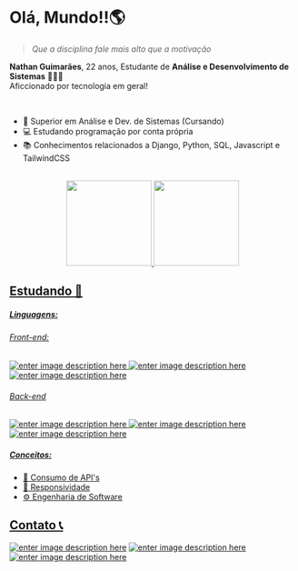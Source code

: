 # Olá, Mundo!!🌎

> _Que a disciplina fale mais alto que a motivação_

**Nathan Guimarães**, 22 anos, Estudante de **Análise e Desenvolvimento de Sistemas** 👨🏾‍💻 <br>
Aficcionado por tecnologia em geral!

<br>

- 📆 Superior em Análise e Dev. de Sistemas (Cursando)
- 💻 Estudando programação por conta própria
- 📚 Conhecimentos relacionados a Django, Python, SQL, Javascript e TailwindCSS
<br>

<div align="center">
  <a href="https://github.com/rafaballerini">
  <img height="150em" src="https://github-readme-stats.vercel.app/api?username=nathanhgo&show_icons=true&theme=dark&include_all_commits=true&count_private=true"/>
  <img height="150em" src="https://github-readme-stats.vercel.app/api/top-langs/?username=nathanhgo&layout=compact&langs_count=7&theme=dark"/>
</div>

## Estudando 📖

##### Linguagens:

###### Front-end:
![enter image description here](https://img.shields.io/badge/-JavaScript-yellow?style=for-the-badge&logo=javascript&logoColor=white)
![enter image description here](https://img.shields.io/badge/-TailwindCSS-white?style=for-the-badge&logo=Tailwindcss)
![enter image description here](https://img.shields.io/badge/-React-lightblue?style=for-the-badge&logo=react&logoColor=white)

###### Back-end
![enter image description here](https://img.shields.io/badge/-Python-darkblue?style=for-the-badge&logo=python&logoColor=white)
![enter image description here](https://img.shields.io/badge/-Django-darkgreen?style=for-the-badge&logo=django&logoColor=white)
![enter image description here](https://img.shields.io/badge/-Banco_de_Dados-brown?style=for-the-badge&logo=sqlite&logoColor=white)

##### Conceitos:

- 🔌 Consumo de API's
- 📱 Responsividade
- ⚙ Engenharia de Software

## Contato 📞

<a href="https://www.linkedin.com/in/nathanguimaraes/">![enter image description here](https://img.shields.io/badge/-Nathan_Guimarães-blue?style=for-the-badge&logo=linkedin)</a>
<a href="mailto:nathanhguimaraes@gmail.com">![enter image description here](https://img.shields.io/badge/-nathanhguimaraes@gmail.com-pink?style=for-the-badge&logo=gmail)</a>
<a href="https://beacons.ai/nathanhgo">![enter image description here](https://img.shields.io/badge/-outros_links-blue?style=for-the-badge&logo=linktree)</a>
